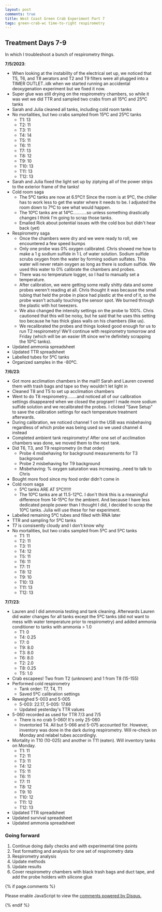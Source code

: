 ```yaml
---
layout: post
comments: true
title: West Coast Green Crab Experiment Part 7
tags: green-crab-wc time-to-right respirometry
---
```


## Treatment Days 7-9

In which I troubleshoot a bunch of respirometry things.

**7/5/2023**:

- When looking at the instability of the electrical set up, we noticed that T5, T6, and T8 aerators and T2 and T9 filters were all plugged into a TIMER OUTLET..idk when we started running an accidental deoxygenation experiment but we fixed it now.
- Super glue was still drying on the respirometry chambers, so while it was wet we did TTR and sampled two crabs from all 15ºC and 25ºC tanks
- Sarah and Julia cleaned all tanks, including cold room tanks
- No mortalities, but two crabs sampled from 15ºC and 25ºC tanks
  - T1: 13
  - T2: 11
  - T3: 11
  - T4: 14
  - T5: 11
  - T6: 11
  - T7: 13
  - T8: 12
  - T9: 10
  - T10: 13
  - T11: 13
  - T12: 13
- Sarah and Julia fixed the light set up by ziptying all of the power strips to the exterior frame of the tanks!
- Cold room saga
  - The 5ºC tanks are now at 6.5ºC!! Since the room is at 9ºC, the chiller has to work less to get the water where it needs to be. I adjusted the room down to 7ºC to see what would happen.
  - The 10ºC tanks are at 14ºC...........so unless something drastically changes I think I'm going to scrap those tanks.
  - Emailed Rick about potential issues with the cold box but didn't hear back (yet)
- Respirometry saga
  - Once the chambers were dry and we were ready to roll, we encountered a few speed bumps
  - Only one probe was 0% oxygen calibrated. Chris showed me how to make a 1 g sodium sulfide in 1 L of water solution. Sodium sulfide scrubs oxygen from the water by forming sodium sulfates. This water will never retain oxygen as long as there is sodium sulfide. We used this water to 0% calibrate the chambers and probes.
  - There was no temperature logger, so I had to manually set a temperature.
  - After calibration, we were getting some really shitty data and some probes weren't reading at all. Chris thought it was because the small tubing that held the probe in place had plastic at the end of it, so the probe wasn't actually touching the sensor spot. We burned through the plastic with hot tweezers.
  - We also changed the intensity settings on the probe to 100%. Chris cautioned that this will be noisy, but he said that he uses this setting too because he has thick glass walls on his chambers (like us).
  - We recalibrated the probes and things looked good enough for us to run T2 respirometry! We'll continue with respirometry tomorrow and Friday (which will be an easier lift since we're definitely scrapping the 10ºC tanks).
- Updated ammonia spreadsheet
- Updated TTR spreadsheet
- Labelled tubes for 5ºC tanks
- Organized samples in the -80ºC.

**7/6/23**:

- Got more acclimation chambers in the mail!! Sarah and Lauren covered them with trash bags and tape so they wouldn't let light in
- Cleaned T8 and T5 to set up acclimation chambers
- Went to do T8 respirometry........and noticed all of our calibration settings disappeared when we closed the program! I made more sodium sulfide solution and we recalibrated the probes. I clicked "Save Setup" to save the calibration settings for each temperature treatment afterwards.
- During calibration, we noticed channel 1 on the USB was misbehaving regardless of which probe was being used so we used channel 4 instead
- Completed ambient tank respirometry! After one set of acclimation chambers was done, we moved them to the next tank.
- Did T6, T3, and T9 respirometry (in that order)
  - Probe 4 misbehaving for background measurements for T3 background
  - Probe 2 misbehaving for T9 background
  - Misbehaving: % oxygen saturation was increasing...need to talk to
  Chris
- Bought more food since my food order didn't come in
- Cold room saga
  - 5ºC tanks ARE AT 5ºC!!!!!!
  - The 10ºC tanks are at 11.5-12ºC. I don't think this is a meaningful difference from 14-15ºC for the ambient. And because I have less dedicated people power than I thought I did, I decided to scrap the 10ºC tanks. Julia will use these for her experiment.
- Labelled remaining 5ºC tubes and filled with RNA later
- TTR and sampling for 5ºC tanks
- T7 is consisently cloudy and I don't know why
- No mortalities, but two crabs sampled from 5ºC and 5ºC tanks
  - T1: 11
  - T2: 11
  - T3: 11
  - T4: 12
  - T5: 11
  - T6: 11
  - T7: 11
  - T8: 12
  - T9: 10
  - T10: 13
  - T11: 13
  - T12: 13

**7/7/23**:

- Lauren and I did ammonia testing and tank cleaning. Afterwards Lauren did water changes for all tanks except the 5ºC tanks (did not want to mess with water temperature prior to respirometry) and added ammonia conditioner to tanks with ammonia > 1.0
  - T1: 0
  - T4: 0.25
  - T7: 0
  - T9: 8.0
  - T3: 8.0
  - T6: 8.0
  - T2: 2.0
  - T8: 0.25
  - T5: 1.0
- Crab escapees! Two from T2 (unknown) and 1 from T8 (15-155)
- Performed cold respirometry
  - Tank order: T7, T4, T1
  - Saved 5ºC calibration settings
- Reweighed 5-003 and 5-005
  - 5-003: 22.17, 5-005: 17.66
  - Updated yesterday's TTR values
- 5-060 recorded as used for TTR 7/3 and 7/5
  - There is no crab 5-060! It's only 25-060
  - Inventoried T4. All but 5-066 and 5-075 accounted for. However, inventory was done in the dark during respirometry. Will re-check on Monday and relabel tubes accordingly.
- Mortality in T10 (10-025) and another in T11 (eaten). Will inventory tanks on Monday.
  - T1: 11
  - T2: 11
  - T3: 11
  - T4: 12
  - T5: 11
  - T6: 11
  - T7: 11
  - T8: 12
  - T9: 10
  - T10: 12
  - T11: 12
  - T12: 13
- Updated TTR spreadsheet
- Updated survival spreadsheet
- Updated ammonia spreadsheet

### Going forward

1. Continue doing daily checks and with experimental time points
2. Test formatting and analysis for one set of respirometry data
7. Respirometry analysis
8. Update methods
9. Update results
10. Cover respirometry chambers with black trash bags and duct tape, and add the probe holders with silicone glue

{% if page.comments %}

<div id="disqus_thread"></div>
<script>

/**
*  RECOMMENDED CONFIGURATION VARIABLES: EDIT AND UNCOMMENT THE SECTION BELOW TO INSERT DYNAMIC VALUES FROM YOUR PLATFORM OR CMS.
*  LEARN WHY DEFINING THESE VARIABLES IS IMPORTANT: https://disqus.com/admin/universalcode/#configuration-variables*/
/*
var disqus_config = function () {
this.page.url = PAGE_URL;  // Replace PAGE_URL with your page's canonical URL variable
this.page.identifier = PAGE_IDENTIFIER; // Replace PAGE_IDENTIFIER with your page's unique identifier variable
};
*/
(function() { // DON'T EDIT BELOW THIS LINE
var d = document, s = d.createElement('script');
s.src = 'https://the-responsible-grad-student.disqus.com/embed.js';
s.setAttribute('data-timestamp', +new Date());
(d.head || d.body).appendChild(s);
})();
</script>
<noscript>Please enable JavaScript to view the <a href="https://disqus.com/?ref_noscript">comments powered by Disqus.</a></noscript>

{% endif %}

<script id="dsq-count-scr" src="//the-responsible-grad-student.disqus.com/count.js" async></script>
